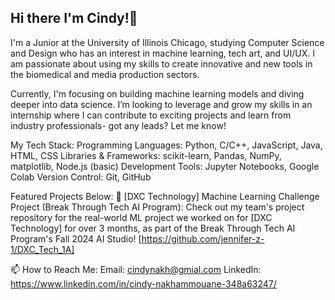 ## Hi there I'm Cindy!👋
I'm a Junior at the University of Illinois Chicago, studying Computer Science and Design who has an interest in machine learning, tech art, and UI/UX. I am passionate about using my skills to create innovative and new tools in the biomedical and media production sectors. 

Currently, I'm focusing on building machine learning models and diving deeper into data science. I’m looking to leverage and grow my skills in an internship where I can contribute to exciting projects and learn from industry professionals- got any leads? Let me know!

My Tech Stack:
Programming Languages: Python, C/C++, JavaScript, Java, HTML, CSS
Libraries & Frameworks: scikit-learn, Pandas, NumPy, matplotlib, Node.js (basic)
Development Tools: Jupyter Notebooks, Google Colab
Version Control: Git, GitHub

Featured Projects Below:
🌱 [DXC Technology] Machine Learning Challenge Project (Break Through Tech AI Program): Check out my team's project repository for the real-world ML project we worked on for [DXC Technology] for over 3 months, as part of the Break Through Tech AI Program's Fall 2024 AI Studio! [https://github.com/jennifer-z-1/DXC_Tech_1A]

📫 How to Reach Me:
Email: cindynakh@gmial.com
LinkedIn: https://www.linkedin.com/in/cindy-nakhammouane-348a63247/
<!--
**cnakha/cnakha** is a ✨ _special_ ✨ repository because its `README.md` (this file) appears on your GitHub profile.

Here are some ideas to get you started:

- 🔭 I’m currently working on ...
- 🌱 I’m currently learning ...
- 👯 I’m looking to collaborate on ...
- 🤔 I’m looking for help with ...
- 💬 Ask me about ...
- 📫 How to reach me: ...
- 😄 Pronouns: ...
- ⚡ Fun fact: ...
-->
